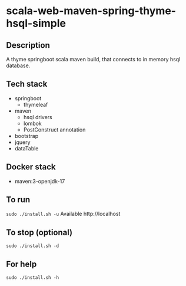 # scala-web-maven-spring-thyme-hsql-simple

## Description
A thyme springboot scala maven build,
that connects to in memory hsql database.

## Tech stack
- springboot
  - thymeleaf
- maven
  - hsql drivers
  - lombok
  - PostConstruct annotation
- bootstrap
- jquery
- dataTable

## Docker stack
- maven:3-openjdk-17

## To run
`sudo ./install.sh -u`
Available http://localhost

## To stop (optional)
`sudo ./install.sh -d`

## For help
`sudo ./install.sh -h`
